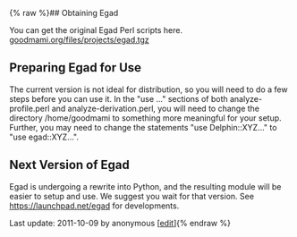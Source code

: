 {% raw %}## Obtaining Egad

You can get the original Egad Perl scripts here.
[goodmami.org/files/projects/egad.tgz](http://goodmami.org/files/projects/egad.tgz)

## Preparing Egad for Use

The current version is not ideal for distribution, so you will need to
do a few steps before you can use it. In the "use ..." sections of both
analyze-profile.perl and analyze-derivation.perl, you will need to
change the directory /home/goodmami to something more meaningful for
your setup. Further, you may need to change the statements "use
Delphin::XYZ..." to "use egad::XYZ...".

## Next Version of Egad

Egad is undergoing a rewrite into Python, and the resulting module will
be easier to setup and use. We suggest you wait for that version. See
<https://launchpad.net/egad> for developments.

Last update: 2011-10-09 by anonymous [[edit](https://github.com/delph-in/docs/wiki/EgadInstallation/_edit)]{% endraw %}